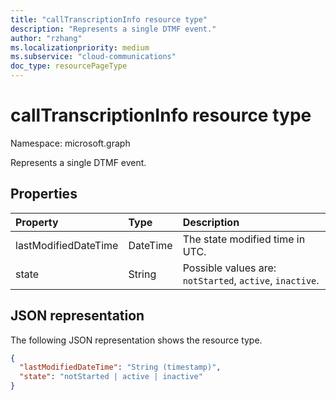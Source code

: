 ```yaml
---
title: "callTranscriptionInfo resource type"
description: "Represents a single DTMF event."
author: "rzhang"
ms.localizationpriority: medium
ms.subservice: "cloud-communications"
doc_type: resourcePageType
---
```


# callTranscriptionInfo resource type

Namespace: microsoft.graph

Represents a single DTMF event.

## Properties

| Property       | Type    | Description|
|:---------------|:--------|:----------|
| lastModifiedDateTime | DateTime | The state modified time in UTC. |
| state | String | Possible values are: `notStarted`, `active`, `inactive`. |

## JSON representation

The following JSON representation shows the resource type.

<!-- {
  "blockType": "resource",
  "optionalProperties": [

  ],
  "@odata.type": "microsoft.graph.callTranscriptionInfo"
}-->
```json
{
  "lastModifiedDateTime": "String (timestamp)",
  "state": "notStarted | active | inactive"
}
```

